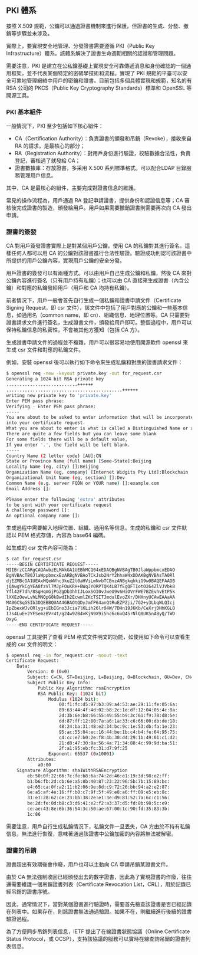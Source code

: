 ## PKI 體系

按照 X.509 規範，公鑰可以通過證書機制來進行保護，但證書的生成、分發、撤銷等步驟並未涉及。

實際上，要實現安全地管理、分發證書需要遵循 PKI（Public Key Infrastructure）體系。該體系解決了證書生命週期相關的認證和管理問題。

需要注意，PKI 是建立在公私鑰基礎上實現安全可靠傳遞消息和身份確認的一個通用框架，並不代表某個特定的密碼學技術和流程。實現了 PKI 規範的平臺可以安全可靠地管理網絡中用戶的密鑰和證書。目前包括多個具體實現和規範，知名的有 RSA 公司的 PKCS（Public Key Cryptography Standards）標準和 OpenSSL 等開源工具。

### PKI 基本組件

一般情況下，PKI 至少包括如下核心組件：

* CA（Certification Authority）：負責證書的頒發和吊銷（Revoke），接收來自 RA 的請求，是最核心的部分；
* RA（Registration Authority）：對用戶身份進行驗證，校驗數據合法性，負責登記，審核過了就發給 CA；
* 證書數據庫：存放證書，多采用 X.500 系列標準格式。可以配合LDAP 目錄服務管理用戶信息。

其中，CA 是最核心的組件，主要完成對證書信息的維護。

常見的操作流程為，用戶通過 RA 登記申請證書，提供身份和認證信息等；CA 審核後完成證書的製造，頒發給用戶。用戶如果需要撤銷證書則需要再次向 CA 發出申請。

### 證書的簽發

CA 對用戶簽發證書實際上是對某個用戶公鑰，使用 CA 的私鑰對其進行簽名。這樣任何人都可以用 CA 的公鑰對該證書進行合法性驗證。驗證成功則認可該證書中所提供的用戶公鑰內容，實現用戶公鑰的安全分發。

用戶證書的簽發可以有兩種方式。可以由用戶自己生成公鑰和私鑰，然後 CA 來對公鑰內容進行簽名（只有用戶持有私鑰）；也可以由 CA 直接來生成證書（內含公鑰）和對應的私鑰發給用戶（用戶和 CA 均持有私鑰）。

前者情況下，用戶一般會首先自行生成一個私鑰和證書申請文件（Certificate Signing Request，即 csr 文件），該文件中包括了用戶對應的公鑰和一些基本信息，如通用名（common name，即 cn）、組織信息、地理位置等。CA 只需要對證書請求文件進行簽名，生成證書文件，頒發給用戶即可。整個過程中，用戶可以保持私鑰信息的私密性，不會被其他方獲知（包括 CA 方）。

生成證書申請文件的過程並不複雜，用戶可以很容易地使用開源軟件 openssl 來生成 csr 文件和對應的私鑰文件。

例如，安裝 openssl 後可以執行如下命令來生成私鑰和對應的證書請求文件：

```bash
$ openssl req -new -keyout private.key -out for_request.csr
Generating a 1024 bit RSA private key
...........................++++++
............................................++++++
writing new private key to 'private.key'
Enter PEM pass phrase:
Verifying - Enter PEM pass phrase:
-----
You are about to be asked to enter information that will be incorporated
into your certificate request.
What you are about to enter is what is called a Distinguished Name or a DN.
There are quite a few fields but you can leave some blank
For some fields there will be a default value,
If you enter '.', the field will be left blank.
-----
Country Name (2 letter code) [AU]:CN
State or Province Name (full name) [Some-State]:Beijing
Locality Name (eg, city) []:Beijing
Organization Name (eg, company) [Internet Widgits Pty Ltd]:Blockchain
Organizational Unit Name (eg, section) []:Dev
Common Name (e.g. server FQDN or YOUR name) []:example.com
Email Address []:

Please enter the following 'extra' attributes
to be sent with your certificate request
A challenge password []:
An optional company name []:
```

生成過程中需要輸入地理位置、組織、通用名等信息。生成的私鑰和 csr 文件默認以 PEM 格式存儲，內容為 base64 編碼。

如生成的 csr 文件內容可能為：

```bash
$ cat for_request.csr                                                                                                                                       
-----BEGIN CERTIFICATE REQUEST-----
MIIBrzCCARgCAQAwbzELMAkGA1UEBhMCQ04xEDAOBgNVBAgTB0JlaWppbmcxEDAO
BgNVBAcTB0JlaWppbmcxEzARBgNVBAoTCkJsb2NrY2hhaW4xDDAKBgNVBAsTA0Rl
djEZMBcGA1UEAxMQeWVhc3kuZ2l0aHViLmNvbTCBnzANBgkqhkiG9w0BAQEFAAOB
jQAwgYkCgYEA8fzVl7MJpFOuKRH+BWqJY0RPTQK4LB7fEgQFTIotO264ZlVJVbk8
Yfl42F7dh/8SgHqmGjPGZgDb3hhIJLoxSOI0vJweU9v6HiOVrFWE7BZEvhvEtP5k
lXXEzOewLvhLMNQpG0kBwdIh2EcwmlZKcTSITJmdulEvoZXr/DHXnyUCAwEAAaAA
MA0GCSqGSIb3DQEBBQUAA4GBAOtQDyJmfP64anQtRuEZPZji/7G2+y3LbqWLQIcj
IpZbexWJvORlyg+iEbIGno3Jcia7lKLih26lr04W/7DHn19J6Kb/CeXrjDHhKGLO
I7s4LuE+2YFSemzBVr4t/g24w9ZB4vKjN9X9i5hc6c6uQ45rNlQ8UK5nAByQ/TWD
OxyG
-----END CERTIFICATE REQUEST-----
```

openssl 工具提供了查看 PEM 格式文件明文的功能，如使用如下命令可以查看生成的 csr 文件的明文：

```bash
$ openssl req -in for_request.csr -noout -text
Certificate Request:
    Data:
        Version: 0 (0x0)
        Subject: C=CN, ST=Beijing, L=Beijing, O=Blockchain, OU=Dev, CN=yeasy.github.com
        Subject Public Key Info:
            Public Key Algorithm: rsaEncryption
            RSA Public Key: (1024 bit)
                Modulus (1024 bit):
                    00:f1:fc:d5:97:b3:09:a4:53:ae:29:11:fe:05:6a:
                    89:63:44:4f:4d:02:b8:2c:1e:df:12:04:05:4c:8a:
                    2d:3b:6e:b8:66:55:49:55:b9:3c:61:f9:78:d8:5e:
                    dd:87:ff:12:80:7a:a6:1a:33:c6:66:00:db:de:18:
                    48:24:ba:31:48:e2:34:bc:9c:1e:53:db:fa:1e:23:
                    95:ac:55:84:ec:16:44:be:1b:c4:b4:fe:64:95:75:
                    c4:cc:e7:b0:2e:f8:4b:30:d4:29:1b:49:01:c1:d2:
                    21:d8:47:30:9a:56:4a:71:34:88:4c:99:9d:ba:51:
                    2f:a1:95:eb:fc:31:d7:9f:25
                Exponent: 65537 (0x10001)
        Attributes:
            a0:00
    Signature Algorithm: sha1WithRSAEncryption
        eb:50:0f:22:66:7c:fe:b8:6a:74:2d:46:e1:19:3d:98:e2:ff:
        b1:b6:fb:2d:cb:6e:a5:8b:40:87:23:22:96:5b:7b:15:89:bc:
        e4:65:ca:0f:a2:11:b2:06:9e:8d:c9:72:26:bb:94:a2:e2:87:
        6e:a5:af:4e:16:ff:b0:c7:9f:5f:49:e8:a6:ff:09:e5:eb:8c:
        31:e1:28:62:ce:23:bb:38:2e:e1:3e:d9:81:52:7a:6c:c1:56:
        be:2d:fe:0d:b8:c3:d6:41:e2:f2:a3:37:d5:fd:8b:98:5c:e9:
        ce:ae:43:8e:6b:36:54:3c:50:ae:67:00:1c:90:fd:35:83:3b:
        1c:86
```

需要注意，用戶自行生成私鑰情況下，私鑰文件一旦丟失，CA 方由於不持有私鑰信息，無法進行恢復，意味著通過該證書中公鑰加密的內容將無法被解密。

### 證書的吊銷

證書超出有效期後會作廢，用戶也可以主動向 CA 申請吊銷某證書文件。

由於 CA 無法強制收回已經頒發出去的數字證書，因此為了實現證書的作廢，往往還需要維護一個吊銷證書列表（Certificate Revocation List，CRL），用於記錄已經吊銷的證書序號。

因此，通常情況下，當對某個證書進行驗證時，需要首先檢查該證書是否已經記錄在列表中。如果存在，則該證書無法通過驗證。如果不在，則繼續進行後續的證書驗證過程。

為了方便同步吊銷列表信息，IETF 提出了在線證書狀態協議（Online Certificate Status Protocol，或 OCSP），支持該協議的服務可以實時在線查詢吊銷的證書列表信息。
